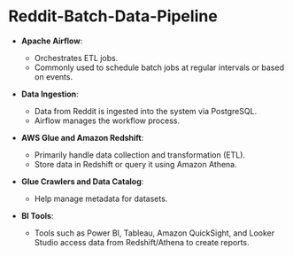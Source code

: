 # Reddit-Batch-Data-Pipeline
- **Apache Airflow**: 
  - Orchestrates ETL jobs.
  - Commonly used to schedule batch jobs at regular intervals or based on events.

- **Data Ingestion**: 
  - Data from Reddit is ingested into the system via PostgreSQL.
  - Airflow manages the workflow process.

- **AWS Glue and Amazon Redshift**: 
  - Primarily handle data collection and transformation (ETL).
  - Store data in Redshift or query it using Amazon Athena.

- **Glue Crawlers and Data Catalog**: 
  - Help manage metadata for datasets.

- **BI Tools**: 
  - Tools such as Power BI, Tableau, Amazon QuickSight, and Looker Studio access data from Redshift/Athena to create reports.
